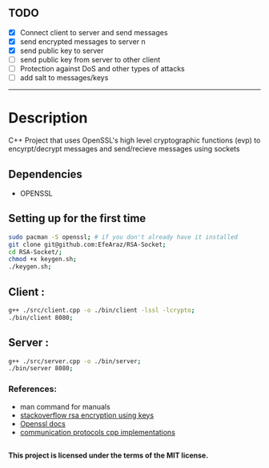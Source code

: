 ## TODO 
- [x] Connect client to server and send messages  
- [x] send encrypted messages to server  n
- [x] send public key to server  
- [ ] send public key from server to other client   
- [ ] Protection against DoS and other types of attacks   
- [ ] add salt to messages/keys
---
# Description
C++ Project that uses OpenSSL's high level cryptographic functions (evp) to encyrpt/decrypt messages and send/recieve messages using sockets    

## Dependencies 

- OPENSSL

## Setting up for the first time

```bash 
sudo pacman -S openssl; # if you don't already have it installed  
git clone git@github.com:EfeAraz/RSA-Socket;  
cd RSA-Socket/;  
chmod +x keygen.sh;  
./keygen.sh;  
```


## Client :
```bash
g++ ./src/client.cpp -o ./bin/client -lssl -lcrypto;
./bin/client 8080;  
```  

## Server :
```bash
g++ ./src/server.cpp -o ./bin/server;  
./bin/server 8080;
```
### References:
- man command for manuals  
- [stackoverflow rsa encryption using keys](https://stackoverflow.com/questions/73631293/how-to-encrypt-a-string-using-openssl-c-library-and-a-public-key-file)    
- [Openssl docs](https://docs.openssl.org/master/man3/)  
- [communication protocols cpp implementations](https://commschamp.github.io/comms_protocols_cpp/)  

##
**This project is licensed under the terms of the MIT license.**  